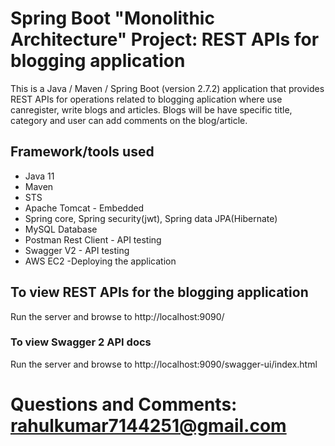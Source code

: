 # Spring Boot "Monolithic Architecture" Project: REST APIs for blogging application

This is a Java / Maven / Spring Boot (version 2.7.2) application that provides REST APIs for operations related to blogging aplication where use canregister, write blogs and articles. Blogs will be have specific title, category and user can add comments on the blog/article.

## Framework/tools used
* Java 11
* Maven
* STS
* Apache Tomcat - Embedded
* Spring core, Spring security(jwt), Spring data JPA(Hibernate)
* MySQL Database
* Postman Rest Client - API testing
* Swagger V2 - API testing
* AWS EC2 -Deploying the application

## To view REST APIs for the blogging application 
Run the server and browse to
http://localhost:9090/


### To view Swagger 2 API docs

Run the server and browse to
http://localhost:9090/swagger-ui/index.html

# Questions and Comments: rahulkumar7144251@gmail.com
